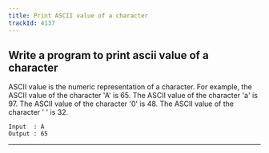```yaml
---
title: Print ASCII value of a character
trackId: 4137
---
```


## Write a program to print ascii value of a character

ASCII value is the numeric representation of a character. For example, the ASCII value of the character 'A' is 65. The ASCII value of the character 'a' is 97. The ASCII value of the character '0' is 48. The ASCII value of the character ' ' is 32.

```
Input  : A
Output : 65
```

---
